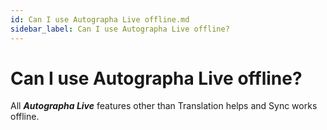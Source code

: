 ```yaml
---
id: Can I use Autographa Live offline.md 
sidebar_label: Can I use Autographa Live offline?
---
```

# Can I use Autographa Live offline?
All **_Autographa Live_** features other than Translation helps and Sync works offline. 